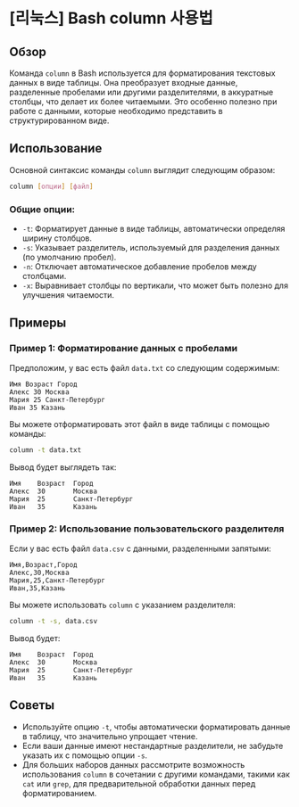 # [리눅스] Bash column 사용법

## Обзор

Команда `column` в Bash используется для форматирования текстовых данных в виде таблицы. Она преобразует входные данные, разделенные пробелами или другими разделителями, в аккуратные столбцы, что делает их более читаемыми. Это особенно полезно при работе с данными, которые необходимо представить в структурированном виде.

## Использование

Основной синтаксис команды `column` выглядит следующим образом:

```bash
column [опции] [файл]
```

### Общие опции:

- `-t`: Форматирует данные в виде таблицы, автоматически определяя ширину столбцов.
- `-s`: Указывает разделитель, используемый для разделения данных (по умолчанию пробел).
- `-n`: Отключает автоматическое добавление пробелов между столбцами.
- `-x`: Выравнивает столбцы по вертикали, что может быть полезно для улучшения читаемости.

## Примеры

### Пример 1: Форматирование данных с пробелами

Предположим, у вас есть файл `data.txt` со следующим содержимым:

```
Имя Возраст Город
Алекс 30 Москва
Мария 25 Санкт-Петербург
Иван 35 Казань
```

Вы можете отформатировать этот файл в виде таблицы с помощью команды:

```bash
column -t data.txt
```

Вывод будет выглядеть так:

```
Имя    Возраст  Город
Алекс  30       Москва
Мария  25       Санкт-Петербург
Иван   35       Казань
```

### Пример 2: Использование пользовательского разделителя

Если у вас есть файл `data.csv` с данными, разделенными запятыми:

```
Имя,Возраст,Город
Алекс,30,Москва
Мария,25,Санкт-Петербург
Иван,35,Казань
```

Вы можете использовать `column` с указанием разделителя:

```bash
column -t -s, data.csv
```

Вывод будет:

```
Имя    Возраст  Город
Алекс  30       Москва
Мария  25       Санкт-Петербург
Иван   35       Казань
```

## Советы

- Используйте опцию `-t`, чтобы автоматически форматировать данные в таблицу, что значительно упрощает чтение.
- Если ваши данные имеют нестандартные разделители, не забудьте указать их с помощью опции `-s`.
- Для больших наборов данных рассмотрите возможность использования `column` в сочетании с другими командами, такими как `cat` или `grep`, для предварительной обработки данных перед форматированием.